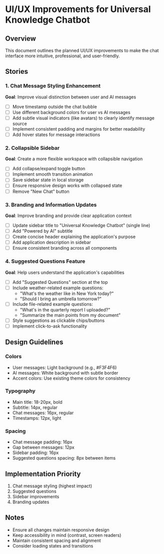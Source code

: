# UI/UX Improvements for Universal Knowledge Chatbot

## Overview

This document outlines the planned UI/UX improvements to make the chat interface more intuitive, professional, and user-friendly.

## Stories

### 1. Chat Message Styling Enhancement

**Goal**: Improve visual distinction between user and AI messages

- [ ] Move timestamp outside the chat bubble
- [ ] Use different background colors for user vs AI messages
- [ ] Add subtle visual indicators (like avatars) to clearly identify message source
- [ ] Implement consistent padding and margins for better readability
- [ ] Add hover states for message interactions

### 2. Collapsible Sidebar

**Goal**: Create a more flexible workspace with collapsible navigation

- [ ] Add collapse/expand toggle button
- [ ] Implement smooth transition animation
- [ ] Save sidebar state in local storage
- [ ] Ensure responsive design works with collapsed state
- [ ] Remove "New Chat" button

### 3. Branding and Information Updates

**Goal**: Improve branding and provide clear application context

- [ ] Update sidebar title to "Universal Knowledge Chatbot" (single line)
- [ ] Add "Powered by AI" subtitle
- [ ] Create concise header explaining the application's purpose
- [ ] Add application description in sidebar
- [ ] Ensure consistent branding across all components

### 4. Suggested Questions Feature

**Goal**: Help users understand the application's capabilities

- [ ] Add "Suggested Questions" section at the top
- [ ] Include weather-related example questions:
  - "What's the weather like in New York today?"
  - "Should I bring an umbrella tomorrow?"
- [ ] Include file-related example questions:
  - "What's in the quarterly report I uploaded?"
  - "Summarize the main points from my document"
- [ ] Style suggestions as clickable chips/buttons
- [ ] Implement click-to-ask functionality

## Design Guidelines

### Colors

- User messages: Light background (e.g., #F3F4F6)
- AI messages: White background with subtle border
- Accent colors: Use existing theme colors for consistency

### Typography

- Main title: 18-20px, bold
- Subtitle: 14px, regular
- Chat messages: 16px, regular
- Timestamps: 12px, light

### Spacing

- Chat message padding: 16px
- Gap between messages: 12px
- Sidebar padding: 16px
- Suggested questions spacing: 8px between items

## Implementation Priority

1. Chat message styling (highest impact)
2. Suggested questions
3. Sidebar improvements
4. Branding updates

## Notes

- Ensure all changes maintain responsive design
- Keep accessibility in mind (contrast, screen readers)
- Maintain consistent spacing and alignment
- Consider loading states and transitions
